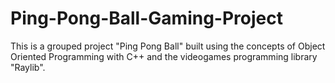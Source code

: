 # Ping-Pong-Ball-Gaming-Project
This is a grouped project "Ping Pong Ball" built using the concepts of Object Oriented Programming with C++ and the videogames programming library "Raylib".

